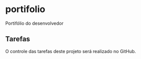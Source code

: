 # portifolio
Portifólio do desenvolvedor

## Tarefas

O controle das tarefas deste projeto será realizado no GitHub.